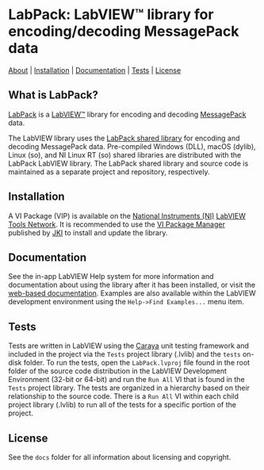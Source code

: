 # LabPack: LabVIEW&trade; library for encoding/decoding MessagePack data

[About](#what-is-labpack) | [Installation](#installation) | [Documentation](#documentation) | [Tests](#tests) | [License](#license)

## What is LabPack?

[LabPack](http://sine.ni.com/nips/cds/view/p/lang/en/nid/215388) is a [LabVIEW&trade;](http://www.ni.com/labview) library for encoding and decoding [MessagePack](http://msgpack.org) data. 

The LabVIEW library uses the [LabPack shared library](https://github.com/fieldrndservices/labpack-c) for encoding and decoding MessagePack data. Pre-compiled Windows (DLL), macOS (dylib), Linux (so), and NI Linux RT (so) shared libraries are distributed with the LabPack LabVIEW library. The LabPack shared library and source code is maintained as a separate project and repository, respectively.

## Installation

A VI Package (VIP) is available on the [National Instruments (NI)](http://www.ni.com) [LabVIEW Tools Network](http://www.ni.com/labview-tools-network/). It is recommended to use the [VI Package Manager](https://vipm.jki.net/) published by [JKI](http://jki.net/) to install and update the library.

## Documentation

See the in-app LabVIEW Help system for more information and documentation about using the library after it has been installed, or visit the [web-based documentation](https://help.fieldrndservices.com/labpack). Examples are also available within the LabVIEW development environment using the `Help->Find Examples...` menu item.

## Tests

Tests are written in LabVIEW using the [Caraya](https://github.com/JKISoftware/Caraya) unit testing framework and included in the project via the `Tests` project library (.lvlib) and the `tests` on-disk folder. To run the tests, open the `LabPack.lvproj` file found in the root folder of the source code distribution in the LabVIEW Development Environment (32-bit or 64-bit) and run the `Run All` VI that is found in the `Tests` project library. The tests are organized in a hierarchy based on their relationship to the source code. There is a `Run All` VI within each child project library (.lvlib) to run all of the tests for a specific portion of the project.

## License

See the `docs` folder for all information about licensing and copyright.

